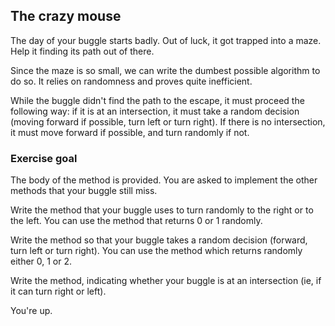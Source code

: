 ## The crazy mouse ##

The day of your buggle starts badly. Out of luck, it got trapped into a
maze. Help it finding its path out of there.

Since the maze is so small, we can write the dumbest possible algorithm to
do so. It relies on randomness and proves quite inefficient.

While the buggle didn't find the path to the escape, it must proceed the
following way: if it is at an intersection, it must take a random decision
(moving forward if possible, turn left or turn right). If there is no
intersection, it must move forward if possible, and turn randomly if not.

### Exercise goal ###

The body of the method is provided. You are asked to
implement the other methods that your buggle still miss.

Write the method that your buggle uses to
turn randomly to the right or to the left. You can use the method that returns 0 or 1 randomly.

Write the method so that your buggle
takes a random decision (forward, turn left or turn right). You can use the method which returns randomly either 0, 1 or 2.

Write the method, indicating whether your
buggle is at an intersection (ie, if it can turn right or left).

You're up.

